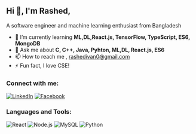 ## Hi 👋, I'm Rashed,

A  software engineer and machine learning enthusiast from Bangladesh

- 🌱 I’m currently learning **ML,DL,React.js, TensorFlow, TypeScript, ES6, MongoDB**
- 💬 Ask me about **C, C++, Java, Pyhton, ML,DL, React.js, ES6**
- 📫 How to reach me , rashedivan0@gmail.com
- ⚡ Fun fact, I love CSE! 

### Connect with me:
[![LinkedIn](https://img.shields.io/badge/-LinkedIn-blue?style=flat&logo=LinkedIn)](https://www.linkedin.com/in/rashedul-islam-4a52b71b0/)
[![Facebook](https://img.shields.io/badge/-Facebook-blue?style=flat&logo=Facebook)](https://www.facebook.com/TheDeveloperRashed)

### Languages and Tools:
![React](https://img.shields.io/badge/-React-black?style=flat&logo=react)
![Node.js](https://img.shields.io/badge/-Node.js-green?style=flat&logo=node.js)
![MySQL](https://img.shields.io/badge/-MySQL-blue?style=flat&logo=mysql)
![Python](https://img.shields.io/badge/-Python-yellow?style=flat&logo=python)

